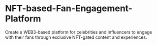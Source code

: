 # NFT-based-Fan-Engagement-Platform
Create a WEB3-based platform for celebrities and influencers to engage with their fans through exclusive NFT-gated content and experiences.
